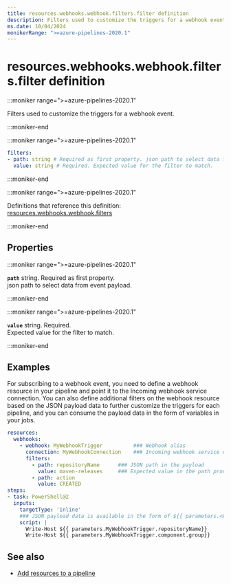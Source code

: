 ```yaml
---
title: resources.webhooks.webhook.filters.filter definition
description: Filters used to customize the triggers for a webhook event.
ms.date: 10/04/2024
monikerRange: ">=azure-pipelines-2020.1"
---
```


# resources.webhooks.webhook.filters.filter definition

<!-- :::description::: -->
:::moniker range=">=azure-pipelines-2020.1"

<!-- :::editable-content name="description"::: -->
Filters used to customize the triggers for a webhook event.
<!-- :::editable-content-end::: -->

:::moniker-end
<!-- :::description-end::: -->

<!-- :::syntax::: -->
:::moniker range=">=azure-pipelines-2020.1"

```yaml
filters:
- path: string # Required as first property. json path to select data from event payload.
  value: string # Required. Expected value for the filter to match.
```

:::moniker-end
<!-- :::syntax-end::: -->

<!-- :::parents::: -->
:::moniker range=">=azure-pipelines-2020.1"

Definitions that reference this definition: [resources.webhooks.webhook.filters](resources-webhooks-webhook-filters.md)

:::moniker-end
<!-- :::parents-end::: -->

## Properties

<!-- :::properties::: -->
<!-- :::item name="path"::: -->
:::moniker range=">=azure-pipelines-2020.1"

**`path`** string. Required as first property.<br><!-- :::editable-content name="propDescription"::: -->
json path to select data from event payload.
<!-- :::editable-content-end::: -->

:::moniker-end
<!-- :::item-end::: -->
<!-- :::item name="value"::: -->
:::moniker range=">=azure-pipelines-2020.1"

**`value`** string. Required.<br><!-- :::editable-content name="propDescription"::: -->
Expected value for the filter to match.
<!-- :::editable-content-end::: -->

:::moniker-end
<!-- :::item-end::: -->
<!-- :::properties-end::: -->

<!-- :::remarks::: -->
<!-- :::editable-content name="remarks"::: -->
<!-- :::editable-content-end::: -->
<!-- :::remarks-end::: -->

<!-- :::examples::: -->
<!-- :::editable-content name="examples"::: -->
## Examples

For subscribing to a webhook event, you need to define a webhook resource in your pipeline and point it to the Incoming webhook service connection. You can also define additional filters on the webhook resource based on the JSON payload data to further customize the triggers for each pipeline, and you can consume the payload data in the form of variables in your jobs.

```yaml
resources:
  webhooks:
    - webhook: MyWebhookTrigger          ### Webhook alias
      connection: MyWebhookConnection    ### Incoming webhook service connection
      filters:
        - path: repositoryName      ### JSON path in the payload
          value: maven-releases     ### Expected value in the path provided
        - path: action
          value: CREATED
steps:
- task: PowerShell@2
  inputs:
    targetType: 'inline'
    ### JSON payload data is available in the form of ${{ parameters.<WebhookAlias>.<JSONPath>}}
    script: |
      Write-Host ${{ parameters.MyWebhookTrigger.repositoryName}}
      Write-Host ${{ parameters.MyWebhookTrigger.component.group}}
```
<!-- :::editable-content-end::: -->
<!-- :::examples-end::: -->

<!-- :::see-also::: -->
<!-- :::editable-content name="seeAlso"::: -->
## See also

- [Add resources to a pipeline](/azure/devops/pipelines/process/resources)
<!-- :::editable-content-end::: -->
<!-- :::see-also-end::: -->